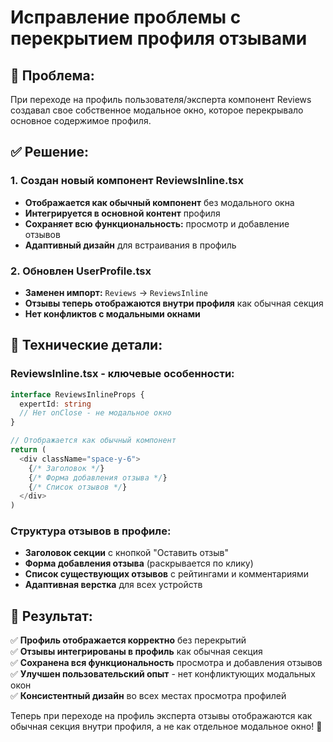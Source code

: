 # Исправление проблемы с перекрытием профиля отзывами

## 🚨 **Проблема:**
При переходе на профиль пользователя/эксперта компонент Reviews создавал свое собственное модальное окно, которое перекрывало основное содержимое профиля.

## ✅ **Решение:**

### **1. Создан новый компонент ReviewsInline.tsx**
- **Отображается как обычный компонент** без модального окна
- **Интегрируется в основной контент** профиля
- **Сохраняет всю функциональность:** просмотр и добавление отзывов
- **Адаптивный дизайн** для встраивания в профиль

### **2. Обновлен UserProfile.tsx**
- **Заменен импорт:** `Reviews` → `ReviewsInline`
- **Отзывы теперь отображаются внутри профиля** как обычная секция
- **Нет конфликтов с модальными окнами**

## 🔧 **Технические детали:**

### **ReviewsInline.tsx - ключевые особенности:**
```typescript
interface ReviewsInlineProps {
  expertId: string
  // Нет onClose - не модальное окно
}

// Отображается как обычный компонент
return (
  <div className="space-y-6">
    {/* Заголовок */}
    {/* Форма добавления отзыва */}
    {/* Список отзывов */}
  </div>
)
```

### **Структура отзывов в профиле:**
- **Заголовок секции** с кнопкой "Оставить отзыв"
- **Форма добавления отзыва** (раскрывается по клику)
- **Список существующих отзывов** с рейтингами и комментариями
- **Адаптивная верстка** для всех устройств

## 🎯 **Результат:**

✅ **Профиль отображается корректно** без перекрытий  
✅ **Отзывы интегрированы в профиль** как обычная секция  
✅ **Сохранена вся функциональность** просмотра и добавления отзывов  
✅ **Улучшен пользовательский опыт** - нет конфликтующих модальных окон  
✅ **Консистентный дизайн** во всех местах просмотра профилей  

Теперь при переходе на профиль эксперта отзывы отображаются как обычная секция внутри профиля, а не как отдельное модальное окно! 🎉
